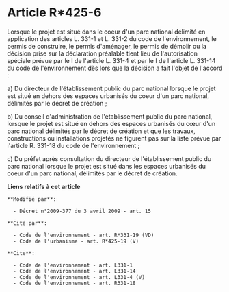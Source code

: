 # Article R*425-6

Lorsque le projet est situé dans le coeur d'un parc national délimité en application des articles L. 331-1 et L. 331-2 du
code de l'environnement, le permis de construire, le permis d'aménager, le permis de démolir ou la décision prise sur la
déclaration préalable tient lieu de l'autorisation spéciale prévue par le I de l'article L. 331-4 et par le I de l'article L.
331-14 du code de l'environnement dès lors que la décision a fait l'objet de l'accord : 

a) Du directeur de l'établissement public du parc national lorsque le projet est situé en dehors des espaces urbanisés du
coeur d'un parc national, délimités par le décret de création ; 

b) Du conseil d'administration de l'établissement public du parc national, lorsque le projet est situé en dehors des espaces
urbanisés du cœur d'un parc national délimités par le décret de création et que les travaux, constructions ou installations
projetés ne figurent pas sur la liste prévue par l'article R. 331-18 du code de l'environnement ; 

c) Du préfet après consultation du directeur de l'établissement public du parc national lorsque le projet est situé dans les
espaces urbanisés du coeur d'un parc national, délimités par le décret de création.

**Liens relatifs à cet article**

	**Modifié par**:

	  - Décret n°2009-377 du 3 avril 2009 - art. 15

	**Cité par**:

	  - Code de l'environnement - art. R*331-19 (VD)
	  - Code de l'urbanisme - art. R*425-19 (V)

	**Cite**:

	  - Code de l'environnement - art. L331-1
	  - Code de l'environnement - art. L331-14
	  - Code de l'environnement - art. L331-4 (V)
	  - Code de l'environnement - art. R331-18
